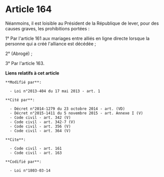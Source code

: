 # Article 164

Néanmoins, il est loisible au Président de la République de lever, pour des causes graves, les prohibitions portées : 

1° Par l'article 161 aux mariages entre alliés en ligne directe lorsque la personne qui a créé l'alliance est décédée ; 

2° (Abrogé) ; 

3° Par l'article 163.

**Liens relatifs à cet article**

	**Modifié par**:

	  - Loi n°2013-404 du 17 mai 2013 - art. 1

	**Cité par**:

	  - Décret n°2014-1279 du 23 octobre 2014 - art. (VD)
	  - Décret n°2015-1411 du 5 novembre 2015 - art. Annexe I (V)
	  - Code civil - art. 342 (V)
	  - Code civil - art. 342-7 (V)
	  - Code civil - art. 356 (V)
	  - Code civil - art. 364 (V)

	**Cite**:

	  - Code civil - art. 161
	  - Code civil - art. 163

	**Codifié par**:

	  - Loi n°1803-03-14
